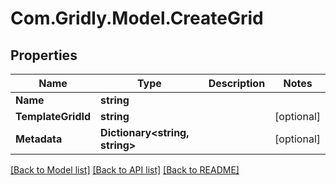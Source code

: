 # Com.Gridly.Model.CreateGrid

## Properties

Name | Type | Description | Notes
------------ | ------------- | ------------- | -------------
**Name** | **string** |  | 
**TemplateGridId** | **string** |  | [optional] 
**Metadata** | **Dictionary&lt;string, string&gt;** |  | [optional] 

[[Back to Model list]](../README.md#documentation-for-models) [[Back to API list]](../README.md#documentation-for-api-endpoints) [[Back to README]](../README.md)

